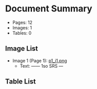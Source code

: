 # Document Summary

- Pages: 12
- Images: 1
- Tables: 0

## Image List

- Image 1 (Page 1): [p1_i1.png](pdf_images/p1_i1.png)
  - Text: ——
1so
SRS —

## Table List

